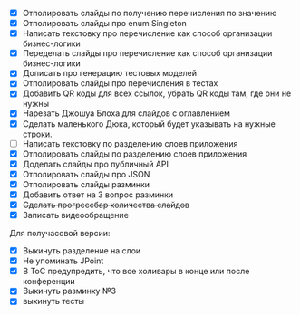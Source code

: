 - [X] Отполировать слайды по получению перечисления по значению
- [X] Отполировать слайды про enum Singleton
- [X] Написать текстовку про перечисление как способ организации бизнес-логики
- [X] Переделать слайды про перечисление как способ организации бизнес-логики
- [X] Дописать про генерацию тестовых моделей
- [X] Отполировать слайды про перечисления в тестах
- [X] Добавить QR коды для всех ссылок, убрать QR коды там, где они не нужны
- [X] Нарезать Джошуа Блоха для слайдов с оглавлением
- [X] Сделать маленького Дюка, который будет указывать на нужные строки.
- [ ] Написать текстовку по разделению слоев приложения
- [X] Отполировать слайды по разделению слоев приложения
- [X] Доделать слайды про публичный API
- [X] Отполировать слайды про JSON
- [X] Отполировать слайды разминки
- [X] Добавить ответ на 3 вопрос разминки
- [X] ~~Сделать прогрессбар количества слайдов~~
- [X] Записать видеообращение

Для получасовой версии:
- [X] Выкинуть разделение на слои
- [X] Не упоминать JPoint
- [X] В ToC предупредить, что все холивары в конце или после конференции
- [X] Выкинуть разминку №3
- [X] выкинуть тесты